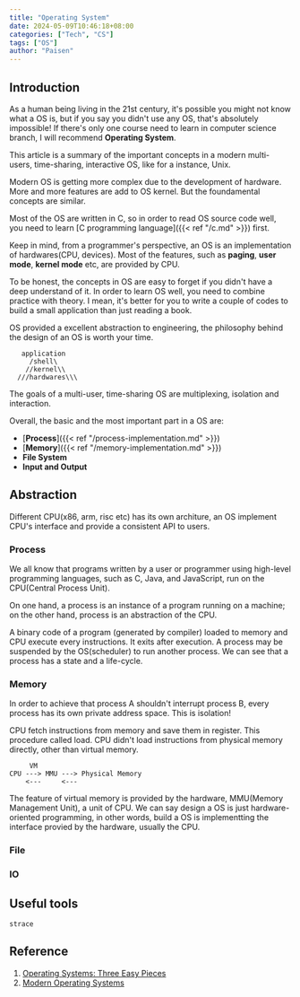 ```yaml
---
title: "Operating System"
date: 2024-05-09T10:46:18+08:00
categories: ["Tech", "CS"]
tags: ["OS"]
author: "Paisen"
---
```

## Introduction
As a human being living in the 21st century, it's possible you might not know what a OS is, but if you say you didn't use any OS, that's absolutely impossible!  If there's only one course need to learn in computer science branch, I will recommend **Operating System**. 

This article is a summary of the important concepts in a modern multi-users, time-sharing, interactive OS, like for a instance, Unix.

Modern OS is getting more complex due to the development of hardware. More and more features are add to OS kernel. But the foundamental concepts are similar.

Most of the OS are written in C, so in order to read OS source code well, you need to learn [C programming language]({{< ref "/c.md" >}}) first.

Keep in mind, from a programmer's perspective, an OS is an implementation of hardwares(CPU, devices). Most of the features, such as **paging**, **user mode**, **kernel mode** etc, are provided by CPU.

To be honest, the concepts in OS are easy to forget if you didn't have a deep understand of it. In order to learn OS well, you need to combine practice with theory. I mean, it's better for you to write a couple of codes to build a small application than just reading a book.

OS provided a excellent abstraction to engineering, the philosophy behind the design of an OS is worth your time.
```
   application
     /shell\
    //kernel\\
  ///hardwares\\\
```
The goals of a multi-user, time-sharing OS are multiplexing, isolation and interaction.

Overall, the basic and the most important part in a OS are:
- [**Process**]({{< ref "/process-implementation.md" >}})
- [**Memory**]({{< ref "/memory-implementation.md" >}})
- **File System**
- **Input and Output**


## Abstraction
Different CPU(x86, arm, risc etc) has its own architure, an OS implement CPU's interface and provide a consistent API to users. 

### Process
We all know that programs written by a user or programmer using high-level programming languages, such as C, Java, and JavaScript, run on the CPU(Central Process Unit). 

On one hand, a process is an instance of a program running on a machine; on the other hand, process is an abstraction of the CPU.

A binary code of a program (generated by compiler) loaded to memory and CPU execute every instructions. It exits after execution. A process may be suspended by the OS(scheduler) to run another process. We can see that a process has a state and a life-cycle. 

### Memory
In order to achieve that process A shouldn't interrupt process B, every process has its own private address space. This is isolation! 

CPU fetch instructions from memory and save them in register. 
This procedure called load. CPU didn't load instructions from physical memory directly, other than virtual memory.
```
     VM
CPU ---> MMU ---> Physical Memory
    <---     <---
```

The feature of virtual memory is provided by the hardware, MMU(Memory Management Unit), a unit of CPU. We can say design a OS is just hardware-oriented programming, in other words, build a OS is implementting the interface provied by the hardware, usually the CPU.

### File
 
### IO

## Useful tools
```
strace
```

## Reference
1. [Operating Systems: Three Easy Pieces](https://www.amazon.co.jp/-/en/Remzi-H-Arpaci-Dusseau/dp/198508659X)
1. [Modern Operating Systems](https://www.amazon.co.jp/-/en/Andrew-Tanenbaum/dp/013359162X)
